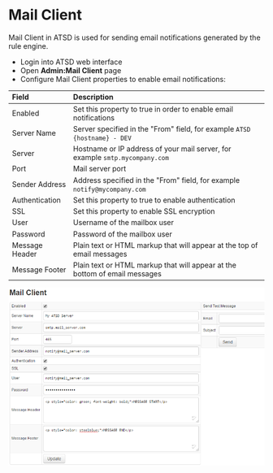 # Mail Client

Mail Client in ATSD is used for sending email notifications generated by the rule engine.

* Login into ATSD web interface
* Open **Admin:Mail Client** page
* Configure Mail Client properties to enable email notifications:

| **Field** | **Description** |
| :--- | :--- |
| Enabled | Set this property to true in order to enable email notifications |
| Server Name | Server specified in the "From" field, for example `ATSD {hostname} - DEV` |
| Server | Hostname or IP address of your mail server, for example `smtp.mycompany.com` |
| Port | Mail server port |
| Sender Address | Address specified in the "From" field, for example `notify@mycompany.com` |
| Authentication | Set this property to true to enable authentication |
| SSL | Set this property to enable SSL encryption |
| User | Username of the mailbox user |
| Password | Password of the mailbox user |
| Message Header | Plain text or HTML markup that will appear at the top of email messages |
| Message Footer | Plain text or HTML markup that will appear at the bottom of email messages |

![](images/mail_client_atsd1.png "mail_client_atsd")
